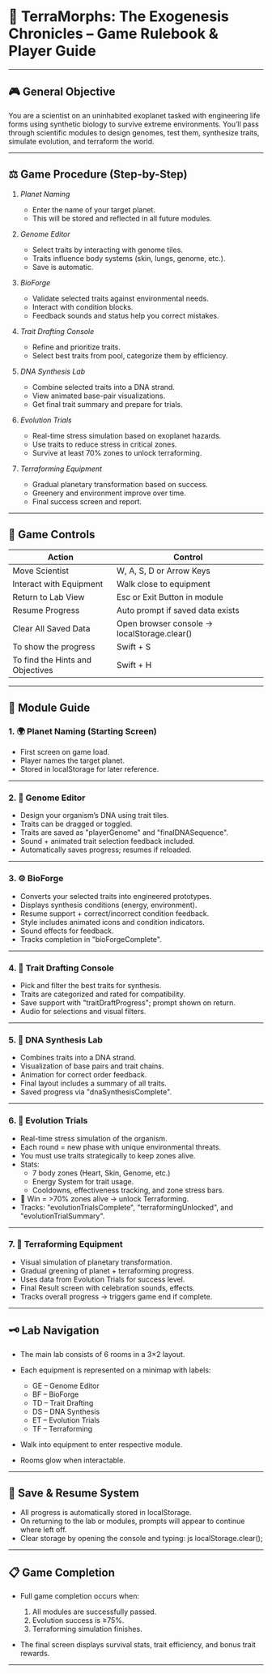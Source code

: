 # 🌌 TerraMorphs: The Exogenesis Chronicles – Game Rulebook & Player Guide

---

## 🎮 General Objective
You are a scientist on an uninhabited exoplanet tasked with engineering life forms using synthetic biology to survive extreme environments. You’ll pass through scientific modules to design genomes, test them, synthesize traits, simulate evolution, and terraform the world.

---

## ⚖ Game Procedure (Step-by-Step)

1. *Planet Naming*
   - Enter the name of your target planet.
   - This will be stored and reflected in all future modules.

2. *Genome Editor*
   - Select traits by interacting with genome tiles.
   - Traits influence body systems (skin, lungs, genome, etc.).
   - Save is automatic.

3. *BioForge*
   - Validate selected traits against environmental needs.
   - Interact with condition blocks.
   - Feedback sounds and status help you correct mistakes.

4. *Trait Drafting Console*
   - Refine and prioritize traits.
   - Select best traits from pool, categorize them by efficiency.

5. *DNA Synthesis Lab*
   - Combine selected traits into a DNA strand.
   - View animated base-pair visualizations.
   - Get final trait summary and prepare for trials.

6. *Evolution Trials*
   - Real-time stress simulation based on exoplanet hazards.
   - Use traits to reduce stress in critical zones.
   - Survive at least 70% zones to unlock terraforming.

7. *Terraforming Equipment*
   - Gradual planetary transformation based on success.
   - Greenery and environment improve over time.
   - Final success screen and report.

---

## 🔧 Game Controls

| Action                        | Control                     |
|------------------------------|-----------------------------|
| Move Scientist                | W, A, S, D or Arrow Keys |
| Interact with Equipment      | Walk close to equipment     |
| Return to Lab View           | Esc or Exit Button in module |
| Resume Progress              | Auto prompt if saved data exists |
| Clear All Saved Data         | Open browser console → localStorage.clear() |
| To show the progress         | Swift + S |
| To find the Hints and Objectives | Swift + H |

---

## 🧪 Module Guide

### 1. 🌍 Planet Naming (Starting Screen)
- First screen on game load.
- Player names the target planet.
- Stored in localStorage for later reference.

---

### 2. 🧬 Genome Editor
- Design your organism’s DNA using trait tiles.
- Traits can be dragged or toggled.
- Traits are saved as "playerGenome" and "finalDNASequence".
- Sound + animated trait selection feedback included.
- Automatically saves progress; resumes if reloaded.

---

### 3. ⚙ BioForge
- Converts your selected traits into engineered prototypes.
- Displays synthesis conditions (energy, environment).
- Resume support + correct/incorrect condition feedback.
- Style includes animated icons and condition indicators.
- Sound effects for feedback.
- Tracks completion in "bioForgeComplete".

---

### 4. 🔧 Trait Drafting Console
- Pick and filter the best traits for synthesis.
- Traits are categorized and rated for compatibility.
- Save support with "traitDraftProgress"; prompt shown on return.
- Audio for selections and visual filters.

---

### 5. 🧬 DNA Synthesis Lab
- Combines traits into a DNA strand.
- Visualization of base pairs and trait chains.
- Animation for correct order feedback.
- Final layout includes a summary of all traits.
- Saved progress via "dnaSynthesisComplete".

---

### 6. 🧢 Evolution Trials
- Real-time stress simulation of the organism.
- Each round = new phase with unique environmental threats.
- You must use traits strategically to keep zones alive.
- Stats:
  - 7 body zones (Heart, Skin, Genome, etc.)
  - Energy System for trait usage.
  - Cooldowns, effectiveness tracking, and zone stress bars.
- 🎯 Win = >70% zones alive → unlock Terraforming.
- Tracks: "evolutionTrialsComplete", "terraformingUnlocked", and "evolutionTrialSummary".

---

### 7. 🌱 Terraforming Equipment
- Visual simulation of planetary transformation.
- Gradual greening of planet + terraforming progress.
- Uses data from Evolution Trials for success level.
- Final Result screen with celebration sounds, effects.
- Tracks overall progress → triggers game end if complete.

---

## 🗝 Lab Navigation

- The main lab consists of 6 rooms in a 3×2 layout.
- Each equipment is represented on a minimap with labels:
  - GE – Genome Editor
  - BF – BioForge
  - TD – Trait Drafting
  - DS – DNA Synthesis
  - ET – Evolution Trials
  - TF – Terraforming

- Walk into equipment to enter respective module.
- Rooms glow when interactable.

---

## 📁 Save & Resume System

- All progress is automatically stored in localStorage.
- On returning to the lab or modules, prompts will appear to continue where left off.
- Clear storage by opening the console and typing:
js
localStorage.clear();


---

## 📋 Game Completion

- Full game completion occurs when:
  1. All modules are successfully passed.
  2. Evolution success is ≥75%.
  3. Terraforming simulation finishes.

- The final screen displays survival stats, trait efficiency, and bonus trait rewards.

---
